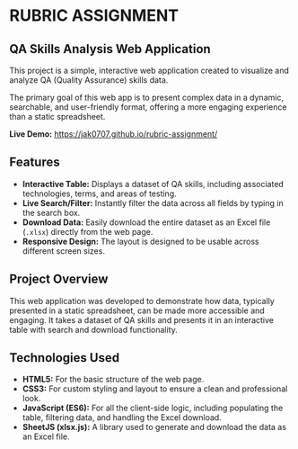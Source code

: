 <h1>RUBRIC ASSIGNMENT</h1>


</head>
<body class="bg-gray-50 text-gray-800">

  <div class="container mx-auto max-w-4xl px-4 py-8 sm:py-12">
        <article class="prose lg:prose-xl bg-white p-6 sm:p-8 rounded-lg shadow-md">
            <h1>QA Skills Analysis Web Application</h1>
            <p>This project is a simple, interactive web application created to visualize and analyze QA (Quality Assurance) skills data.</p>
            <p>The primary goal of this web app is to present complex data in a dynamic, searchable, and user-friendly format, offering a more engaging experience than a static spreadsheet.</p>
            <p><strong>Live Demo:</strong> <a href="https://jak0707.github.io/rubric-assignment/" target="_blank" rel="noopener noreferrer">https://jak0707.github.io/rubric-assignment/</a></p>

  <h2>Features</h2>
            <ul>
                <li><strong>Interactive Table:</strong> Displays a dataset of QA skills, including associated technologies, terms, and areas of testing.</li>
                <li><strong>Live Search/Filter:</strong> Instantly filter the data across all fields by typing in the search box.</li>
                <li><strong>Download Data:</strong> Easily download the entire dataset as an Excel file (<code>.xlsx</code>) directly from the web page.</li>
                <li><strong>Responsive Design:</strong> The layout is designed to be usable across different screen sizes.</li>
            </ul>
          <h2>Project Overview</h2>
            <p>This web application was developed to demonstrate how data, typically presented in a static spreadsheet, can be made more accessible and engaging. It takes a dataset of QA skills and presents it in an interactive table with search and download functionality.</p>
            <h2>Technologies Used</h2>
            <ul>
                <li><strong>HTML5:</strong> For the basic structure of the web page.</li>
                <li><strong>CSS3:</strong> For custom styling and layout to ensure a clean and professional look.</li>
                <li><strong>JavaScript (ES6):</strong> For all the client-side logic, including populating the table, filtering data, and handling the Excel download.</li>
                <li><strong>SheetJS (xlsx.js):</strong> A library used to generate and download the data as an Excel file.</li>
            </ul>
        </article>
    </div>

</body>
</html>
